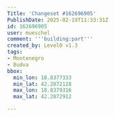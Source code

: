 ```yaml
---
Title: 'Changeset #162696905'
PublishDate: 2025-02-19T11:33:31Z
id: 162696905
user: mueschel
comment: '''building:part'''
created_by: Level0 v1.3
tags:
- Montenegro
- Budva
bbox:
  min_lon: 18.8377333
  min_lat: 42.2872128
  max_lon: 18.8379316
  max_lat: 42.2872912

---
```

